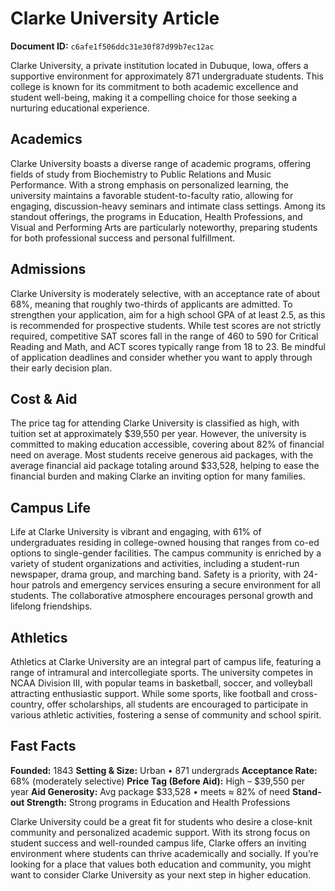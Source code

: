 # Clarke University Article

**Document ID:** `c6afe1f506ddc31e30f87d99b7ec12ac`

Clarke University, a private institution located in Dubuque, Iowa, offers a supportive environment for approximately 871 undergraduate students. This college is known for its commitment to both academic excellence and student well-being, making it a compelling choice for those seeking a nurturing educational experience.

## Academics
Clarke University boasts a diverse range of academic programs, offering fields of study from Biochemistry to Public Relations and Music Performance. With a strong emphasis on personalized learning, the university maintains a favorable student-to-faculty ratio, allowing for engaging, discussion-heavy seminars and intimate class settings. Among its standout offerings, the programs in Education, Health Professions, and Visual and Performing Arts are particularly noteworthy, preparing students for both professional success and personal fulfillment.

## Admissions
Clarke University is moderately selective, with an acceptance rate of about 68%, meaning that roughly two-thirds of applicants are admitted. To strengthen your application, aim for a high school GPA of at least 2.5, as this is recommended for prospective students. While test scores are not strictly required, competitive SAT scores fall in the range of 460 to 590 for Critical Reading and Math, and ACT scores typically range from 18 to 23. Be mindful of application deadlines and consider whether you want to apply through their early decision plan.

## Cost & Aid
The price tag for attending Clarke University is classified as high, with tuition set at approximately $39,550 per year. However, the university is committed to making education accessible, covering about 82% of financial need on average. Most students receive generous aid packages, with the average financial aid package totaling around $33,528, helping to ease the financial burden and making Clarke an inviting option for many families.

## Campus Life
Life at Clarke University is vibrant and engaging, with 61% of undergraduates residing in college-owned housing that ranges from co-ed options to single-gender facilities. The campus community is enriched by a variety of student organizations and activities, including a student-run newspaper, drama group, and marching band. Safety is a priority, with 24-hour patrols and emergency services ensuring a secure environment for all students. The collaborative atmosphere encourages personal growth and lifelong friendships.

## Athletics
Athletics at Clarke University are an integral part of campus life, featuring a range of intramural and intercollegiate sports. The university competes in NCAA Division III, with popular teams in basketball, soccer, and volleyball attracting enthusiastic support. While some sports, like football and cross-country, offer scholarships, all students are encouraged to participate in various athletic activities, fostering a sense of community and school spirit.

## Fast Facts
**Founded:** 1843
**Setting & Size:** Urban • 871 undergrads
**Acceptance Rate:** 68% (moderately selective)
**Price Tag (Before Aid):** High – $39,550 per year
**Aid Generosity:** Avg package $33,528 • meets ≈ 82% of need
**Stand-out Strength:** Strong programs in Education and Health Professions

Clarke University could be a great fit for students who desire a close-knit community and personalized academic support. With its strong focus on student success and well-rounded campus life, Clarke offers an inviting environment where students can thrive academically and socially. If you’re looking for a place that values both education and community, you might want to consider Clarke University as your next step in higher education.
